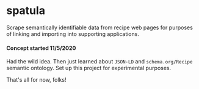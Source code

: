 # spatula

Scrape semantically identifiable data from recipe web pages
for purposes of linking and importing into supporting applications.

#### Concept started 11/5/2020

Had the wild idea.  Then just learned about `JSON-LD` and `schema.org/Recipe`
semantic ontology. Set up this project for experimental purposes.

That's all for now, folks!



